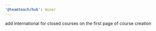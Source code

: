 ```yaml
---
'@teamteach/hub': minor
---
```


add international for closed courses on the first page of course creation
